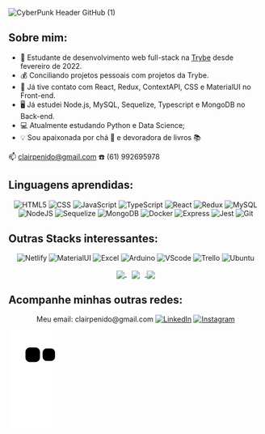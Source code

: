 
![CyberPunk Header GitHub (1)](https://user-images.githubusercontent.com/82115900/167969149-58ea0d40-6ac2-4973-8d72-f56396fae6e0.png)

<h2> Sobre mim: </h2>

- 🌱 Estudante de desenvolvimento web full-stack na [Trybe](https://www.betrybe.com/) desde fevereiro de 2022.
- 💰 Conciliando projetos pessoais com projetos da Trybe.
- 🎨 Já tive contato com React, Redux, ContextAPI, CSS e MaterialUI no Front-end.
- 🖥️ Já estudei Node.js, MySQL, Sequelize, Typescript e MongoDB no Back-end.
- 💻 Atualmente estudando Python e Data Science;
- 💡 Sou apaixonada por chá 🍵 e devoradora de livros 📚

:mailbox: clairpenido@gmail.com
:phone: (61) 992695978
</p>

<h2> Linguagens aprendidas: </h2>

<p align="center">
<a> <img alt="HTML5" src="https://img.shields.io/badge/HTML-239120?style=for-the-badge&logo=html5&logoColor=white"> </a>
<a> <img alt="CSS" src="https://img.shields.io/badge/CSS-239120?&style=for-the-badge&logo=css3&logoColor=white"> </a>
<a> <img alt="JavaScript" src="https://img.shields.io/badge/JavaScript-F7DF1E?style=for-the-badge&logo=javascript&logoColor=black"> </a>
<a> <img alt="TypeScript" src="https://img.shields.io/badge/TypeScript-007ACC?style=for-the-badge&logo=typescript&logoColor=white"> </a>
<a> <img alt="React" src="https://img.shields.io/badge/React-20232A?style=for-the-badge&logo=react&logoColor=61DAFB"> </a>
<a> <img alt="Redux" src="https://img.shields.io/badge/Redux-593D88?style=for-the-badge&logo=redux&logoColor=white"> </a>
<a> <img alt="MySQL" src="https://img.shields.io/badge/MySQL-005C84?style=for-the-badge&logo=mysql&logoColor=white"> </a>
<a> <img alt="NodeJS" src="https://img.shields.io/badge/Node.js-43853D?style=for-the-badge&logo=node.js&logoColor=white"> </a>
<a> <img alt="Sequelize" src="https://img.shields.io/badge/sequelize-323330?style=for-the-badge&logo=sequelize&logoColor=blue"> </a>
<a> <img alt="MongoDB" src="https://img.shields.io/badge/MongoDB-4EA94B?style=for-the-badge&logo=mongodb&logoColor=white"> </a>
<a> <img alt="Docker" src="https://img.shields.io/badge/GIT-E44C30?style=for-the-badge&logo=git&logoColor=white"> </a>
<a> <img alt="Express" src="https://img.shields.io/badge/Express.js-404D59?style=for-the-badge"> </a>
<a> <img alt="Jest" src="https://img.shields.io/badge/Jest-323330?style=for-the-badge&logo=Jest&logoColor=white"> </a>
<a> <img alt="Git" src="https://img.shields.io/badge/GIT-E44C30?style=for-the-badge&logo=git&logoColor=white"> </a>
</p>

<h2> Outras Stacks interessantes: </h2>

<p align="center">
<a> <img alt="Netlify" src="https://img.shields.io/badge/Netlify-00C7B7?style=for-the-badge&logo=netlify&logoColor=white"> </a>
<a> <img alt="MaterialUI" src="https://img.shields.io/badge/Material--UI-0081CB?style=for-the-badge&logo=material-ui&logoColor=white"> </a>
<a> <img alt="Excel" src="https://img.shields.io/badge/Microsoft_Excel-217346?style=for-the-badge&logo=microsoft-excel&logoColor=white">
</a>
<a> <img alt="Arduino" src="https://img.shields.io/badge/Arduino_IDE-00979D?style=for-the-badge&logo=arduino&logoColor=white"> </a>
<a> <img alt="VScode" src="https://img.shields.io/badge/Visual_Studio_Code-0078D4?style=for-the-badge&logo=visual%20studio%20code&logoColor=white"> </a>
<a> <img alt="Trello" src="https://img.shields.io/badge/Trello-0052CC?style=for-the-badge&logo=trello&logoColor=white"> </a>
<a> <img alt="Ubuntu" src="https://img.shields.io/badge/Ubuntu-E95420?style=for-the-badge&logo=ubuntu&logoColor=white"> </a>
</p>
 
<!-- Status -->

<p align="center">

<a href="https://github.com/ClairPenido/github-readme-stats">
<img  align="center" width="380px" src="https://github-readme-stats.vercel.app/api/top-langs/?username=ClairPenido&layout=compact&theme=outrun"/>
</a>

<a href="https://github.com/ClairPenido/github-readme-stats">
<img hspace="10" align="center" width="380px" src="https://github-readme-stats.vercel.app/api?username=ClairPenido&theme=outrun"/>
</a>

<a href="https://github.com/anuraghazra/github-readme-stats">
<img align="center" width="380px" src="https://github-readme-stats.vercel.app/api/wakatime?username=clair_penido&layout=compact&theme=outrun"/>
</a>

</p>


<h2> Acompanhe minhas outras redes: </h2>

<p align="center">
<a> Meu email: clairpenido@gmail.com </a>
<a href="https://www.linkedin.com/in/clair-de-andrade-penido/" target="_blank"><img alt="LinkedIn" src="https://img.shields.io/badge/LinkedIn-0077B5?style=for-the-badge&logo=linkedin&logoColor=white"></a>
<a href="https://www.instagram.com/clair_penido/" target="_blank"><img alt="Instagram" src="https://img.shields.io/badge/Instagram-E4405F?style=for-the-badge&logo=instagram&logoColor=white"></a>

</p>

![Snake animation](https://github.com/ClairPenido/ClairPenido/blob/output/github-contribution-grid-snake.svg)


